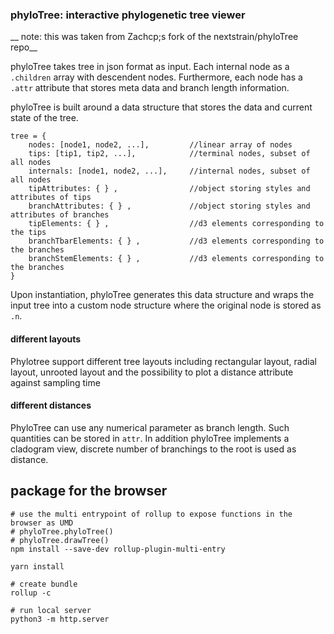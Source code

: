 ### phyloTree: interactive phylogenetic tree viewer

__ note: this was taken from Zachcp;s fork of the nextstrain/phyloTree repo__

phyloTree takes tree in json format as input. Each internal node as a `.children` array with descendent nodes. Furthermore, each node has a `.attr` attribute that stores meta data and branch length information.

phyloTree is built around a data structure that stores the data and current state of the tree.
```
tree = {
	nodes: [node1, node2, ...],			//linear array of nodes
	tips: [tip1, tip2, ...],			//terminal nodes, subset of all nodes
	internals: [node1, node2, ...],		//internal nodes, subset of all nodes
	tipAttributes: { } ,				//object storing styles and attributes of tips
	branchAttributes: { } ,				//object storing styles and attributes of branches
	tipElements: { } ,				 	//d3 elements corresponding to the tips
	branchTbarElements: { } ,			//d3 elements corresponding to the branches
	branchStemElements: { } ,		 	//d3 elements corresponding to the branches
}
```
Upon instantiation, phyloTree generates this data structure and wraps the input tree into a custom node structure where the original node is stored as `.n`.


#### different layouts
Phylotree support different tree layouts including rectangular layout, radial layout, unrooted layout and the possibility to plot a distance attribute against sampling time


#### different distances
PhyloTree can use any numerical parameter as branch length. Such quantities can be stored in `attr`. In addition phyloTree implements a cladogram view, discrete number of branchings to the root is used as distance.

## package for the browser
```
# use the multi entrypoint of rollup to expose functions in the browser as UMD
# phyloTree.phyloTree()
# phyloTree.drawTree()
npm install --save-dev rollup-plugin-multi-entry

yarn install

# create bundle
rollup -c

# run local server
python3 -m http.server
```
